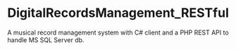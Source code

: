 # DigitalRecordsManagement_RESTful

A musical record management system with C# client and a PHP REST API to handle MS SQL Server db.
